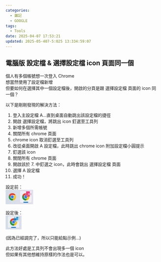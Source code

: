 ```yaml
---
categories:
  - 雜記
  - GOOGLE
tags:
  - Tools
date: 2025-04-07 17:53:21
updated: 2025-05-407-5:025 13:334:59:07
---
```

## 電腦版 設定檔 & 選擇設定檔 icon 頁面同一個

個人有多個帳號想一次登入 Chrome  
想當然使用了設定檔新增  
但要如何在選擇其中一個設定檔後，開啟的分頁是跟 選擇設定檔 頁面的 icon 同一個？

<!-- more -->

以下是剛剛發現的解決方法：

1. 登入主設定檔 A...直到桌面自動跳出該設定檔的捷徑
2. 開啟 選擇設定檔，將跳出 icon 釘選至工具列
3. 新增多個所需帳號
4. 關閉所有 chrome 頁面
5. chrome icon 取消釘選至工具列
6. 改從桌面開啟 A 設定檔，此時跳出 chrome icon 附加設定檔小圓提示
7. 釘選該 icon
8. 關閉所有 chrome 頁面
9. 開啟該於 7. 中釘選之 icon，此時會跳出 選擇設定檔 頁面
10. 選擇 A 設定檔
11. 成功！

設定前：  
![](../../../assets/images/雜記Chrome%20設定_settings%20bef.png)

設定後：  
![](../../../assets/images/雜記Chrome%20設定_settings%20aft.png)

(因為已經調完了，所以只能給點示例...)

此方法好處是工具列不會出現多一個 icon  
但如果有其他想維持原樣的作法也是可以。